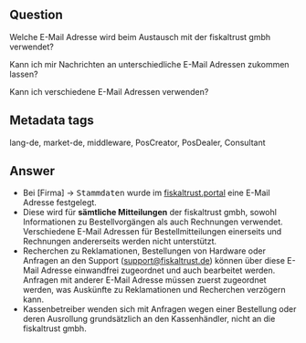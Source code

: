 ## Question

Welche E-Mail Adresse wird beim Austausch mit der fiskaltrust gmbh verwendet?

Kann ich mir Nachrichten an unterschiedliche E-Mail Adressen zukommen lassen?

Kann ich verschiedene E-Mail Adressen verwenden?

## Metadata tags

lang-de, market-de, middleware, PosCreator, PosDealer, Consultant

## Answer

* Bei [Firma] &rarr; <kbd>Stammdaten</kbd> wurde im [fiskaltrust.portal](https://portal.fiskaltrust.de/Account/Login?returnUrl=%2fHome%2fDashboard) eine E-Mail Adresse festgelegt.
* Diese wird für **sämtliche Mitteilungen** der fiskaltrust gmbh, sowohl Informationen zu Bestellvorgängen als auch Rechnungen verwendet. Verschiedene E-Mail Adressen für Bestellmitteilungen einerseits und Rechnungen andererseits werden nicht unterstützt. 
* Recherchen zu Reklamationen, Bestellungen von Hardware oder Anfragen an den Support (support@fiskaltrust.de) können über diese E-Mail Adresse einwandfrei zugeordnet und auch bearbeitet werden. Anfragen mit anderer E-Mail Adresse müssen zuerst zugeordnet werden, was Auskünfte zu Reklamationen und Recherchen verzögern kann. 
* Kassenbetreiber wenden sich mit Anfragen wegen einer Bestellung oder deren Ausrollung grundsätzlich an den Kassenhändler, nicht an die fiskaltrust gmbh.
